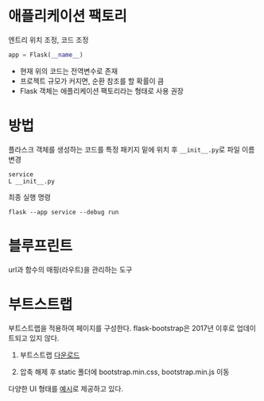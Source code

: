 # 애플리케이션 팩토리
엔트리 위치 조정, 코드 조정
```python
app = Flask(__name__)
```
- 현재 위의 코드는 전역변수로 존재
- 프로젝트 규모가 커지면, 순환 참조를 할 확률이 큼
- Flask 객체는 애플리케이션 팩토리라는 형태로 사용 권장

# 방법
플라스크 객체를 생성하는 코드를 특정 패키지 밑에 위치 후 `__init__.py`로 파일 이름 변경
```
service
L __init__.py
```
최종 실행 명령
```
flask --app service --debug run
```

# 블루프린트
url과 함수의 매핑(라우트)을 관리하는 도구

# 부트스트랩
부트스트랩을 적용하여 페이지를 구성한다. flask-bootstrap은 2017년 이후로 업데이트되고 있지 않다.

1. 부트스트랩 [다운로드](https://getbootstrap.kr/docs/5.2/getting-started/download/)

2. 압축 해제 후 static 폴더에 bootstrap.min.css, bootstrap.min.js 이동

다양한 UI 형태를 [예시](https://getbootstrap.kr/docs/5.2/examples/)로 제공하고 있다.